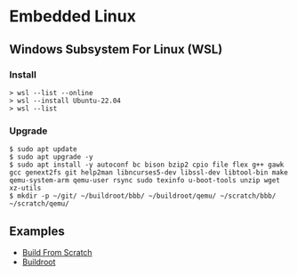 # Embedded Linux
## Windows Subsystem For Linux (WSL)
### Install
```
> wsl --list --online
> wsl --install Ubuntu-22.04
> wsl --list
```
### Upgrade
```
$ sudo apt update
$ sudo apt upgrade -y
$ sudo apt install -y autoconf bc bison bzip2 cpio file flex g++ gawk gcc genext2fs git help2man libncurses5-dev libssl-dev libtool-bin make qemu-system-arm qemu-user rsync sudo texinfo u-boot-tools unzip wget xz-utils
$ mkdir -p ~/git/ ~/buildroot/bbb/ ~/buildroot/qemu/ ~/scratch/bbb/ ~/scratch/qemu/
```
## Examples
* [Build From Scratch](SCRATCH.md)
* [Buildroot](BUILDROOT.md)
